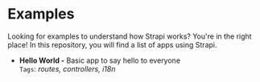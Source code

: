 # Examples

Looking for examples to understand how Strapi works? You're in the right place! In this repository, you will find a list of apps using Strapi.

- **Hello World -** Basic app to say hello to everyone <br />
   `Tags`: *routes, controllers, i18n*
